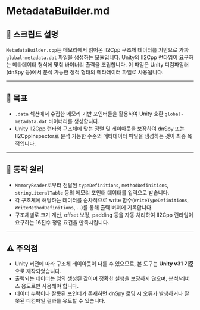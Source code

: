 # MetadataBuilder.md

## 📌 스크립트 설명
`MetadataBuilder.cpp`는 메모리에서 읽어온 Il2Cpp 구조체 데이터를 기반으로 가짜 `global-metadata.dat` 파일을 생성하는 모듈입니다. Unity의 Il2Cpp 런타임이 요구하는 메타데이터 형식에 맞춰 바이너리 출력을 조립합니다. 이 파일은 Unity 디컴파일러(dnSpy 등)에서 분석 가능한 정적 형태의 메타데이터 파일로 사용됩니다.

---

## 🎯 목표
- `.data` 섹션에서 수집한 메모리 기반 포인터들을 활용하여 Unity 호환 `global-metadata.dat` 바이너리를 생성합니다.
- Unity Il2Cpp 런타임 구조체에 맞는 정렬 및 레이아웃을 보장하여 dnSpy 또는 Il2CppInspector로 분석 가능한 수준의 메타데이터 파일을 생성하는 것이 최종 목적입니다.

---

## 🧱 동작 원리
- `MemoryReader`로부터 전달된 `typeDefinitions`, `methodDefinitions`, `stringLiteralTable` 등의 메모리 포인터 데이터를 입력으로 받습니다.
- 각 구조체에 해당하는 데이터를 순차적으로 write 함수(`WriteTypeDefinitions`, `WriteMethodDefinitions`, ...)를 통해 출력 버퍼에 기록합니다.
- 구조체별로 크기 계산, offset 보정, padding 등을 자동 처리하여 Il2Cpp 런타임이 요구하는 16진수 정렬 요건을 만족시킵니다.

---

## ⚠️ 주의점
- Unity 버전에 따라 구조체 레이아웃이 다를 수 있으므로, 본 도구는 **Unity v31 기준**으로 제작되었습니다.
- 출력되는 데이터는 임의 생성된 값이며 정확한 실행을 보장하지 않으며, 분석/리버스 용도로만 사용해야 합니다.
- 데이터 누락이나 잘못된 포인터가 존재하면 dnSpy 로딩 시 오류가 발생하거나 잘못된 디컴파일 결과를 유도할 수 있습니다.

